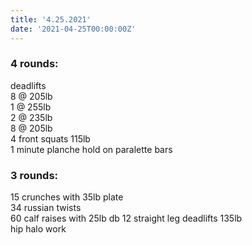 ```yaml
---
title: '4.25.2021'
date: '2021-04-25T00:00:00Z'
---
```


### 4 rounds:  
deadlifts   
    8 @ 205lb  
    1 @ 255lb   
    2 @ 235lb   
    8 @ 205lb    
4 front squats 115lb  
1 minute planche hold on paralette bars    
  
### 3 rounds:  
15 crunches with 35lb plate      
34 russian twists    
60 calf raises with 25lb db
12 straight leg deadlifts 135lb  
hip halo work                                                     